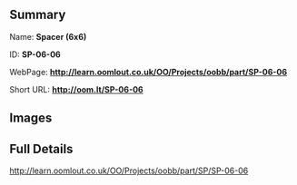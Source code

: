 

## Summary
 
Name: __Spacer (6x6)__

ID: __SP-06-06__

WebPage: __http://learn.oomlout.co.uk/OO/Projects/oobb/part/SP-06-06__

Short URL: __http://oom.lt/SP-06-06__


## Images




## Full Details

 http://learn.oomlout.co.uk/OO/Projects/oobb/part/SP/SP-06-06

